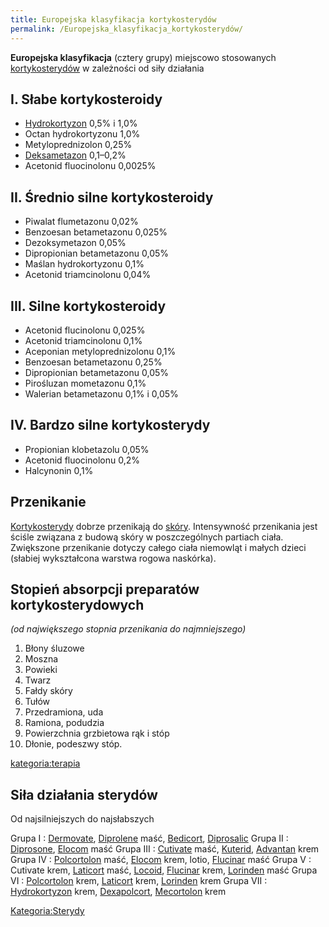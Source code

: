 ```yaml
---
title: Europejska klasyfikacja kortykosterydów
permalink: /Europejska_klasyfikacja_kortykosterydów/
---
```


**Europejska klasyfikacja** (cztery grupy) miejscowo stosowanych [kortykosterydów](/Kortykosterydy "wikilink") w zależności od siły działania

I. Słabe kortykosteroidy
------------------------

-   [Hydrokortyzon](/Hydrokortyzon "wikilink") 0,5% i 1,0%
-   Octan hydrokortyzonu 1,0%
-   Metyloprednizolon 0,25%
-   [Deksametazon](/Dexametazon "wikilink") 0,1–0,2%
-   Acetonid fluocinolonu 0,0025%

II. Średnio silne kortykosteroidy
---------------------------------

-   Piwalat flumetazonu 0,02%
-   Benzoesan betametazonu 0,025%
-   Dezoksymetazon 0,05%
-   Dipropionian betametazonu 0,05%
-   Maślan hydrokortyzonu 0,1%
-   Acetonid triamcinolonu 0,04%

III. Silne kortykosteroidy
--------------------------

-   Acetonid flucinolonu 0,025%
-   Acetonid triamcinolonu 0,1%
-   Aceponian metyloprednizolonu 0,1%
-   Benzoesan betametazonu 0,25%
-   Dipropionian betametazonu 0,05%
-   Pirośluzan mometazonu 0,1%
-   Walerian betametazonu 0,1% i 0,05%

IV. Bardzo silne kortykosterydy
-------------------------------

-   Propionian klobetazolu 0,05%
-   Acetonid fluocinolonu 0,2%
-   Halcynonin 0,1%

Przenikanie
-----------

[Kortykosterydy](/Kortykosterydy "wikilink") dobrze przenikają do [skóry](/skóra "wikilink"). Intensywność przenikania jest ściśle związana z budową skóry w poszczególnych partiach ciała. Zwiększone przenikanie dotyczy całego ciała niemowląt i małych dzieci (słabiej wykształcona warstwa rogowa naskórka).

Stopień absorpcji preparatów kortykosterydowych
-----------------------------------------------

*(od największego stopnia przenikania do najmniejszego)*

1.  Błony śluzowe
2.  Moszna
3.  Powieki
4.  Twarz
5.  Fałdy skóry
6.  Tułów
7.  Przedramiona, uda
8.  Ramiona, podudzia
9.  Powierzchnia grzbietowa rąk i stóp
10. Dłonie, podeszwy stóp.

[kategoria:terapia](/kategoria:terapia "wikilink")

Siła działania sterydów
-----------------------

Od najsilniejszych do najsłabszych

Grupa I : [Dermovate](/Dermovate "wikilink"), [Diprolene](/Diprolene "wikilink") maść, [Bedicort](/Bedicort "wikilink"), [Diprosalic](/Diprosalic "wikilink")
Grupa II : [Diprosone](/Diprosone "wikilink"), [Elocom](/Elocom "wikilink") maść
Grupa III : [Cutivate](/Cutivate "wikilink") maść, [Kuterid](/Kuterid "wikilink"), [Advantan](/Advantan "wikilink") krem
Grupa IV : [Polcortolon](/Polcortolon "wikilink") maść, [Elocom](/Elocom "wikilink") krem, lotio, [Flucinar](/Flucinar "wikilink") maść
Grupa V : Cutivate krem, [Laticort](/Laticort "wikilink") maść, [Locoid](/Locoid "wikilink"), [Flucinar](/Flucinar "wikilink") krem, [Lorinden](/Lorinden "wikilink") maść
Grupa VI : [Polcortolon](/Polcortolon "wikilink") krem, [Laticort](/Laticort "wikilink") krem, [Lorinden](/Lorinden "wikilink") krem
Grupa VII : [Hydrokortyzon](/Hydrokortyzon "wikilink") krem, [Dexapolcort](/Dexapolcort "wikilink"), [Mecortolon](/Mecortolon "wikilink") krem

[Kategoria:Sterydy](/Kategoria:Sterydy "wikilink")